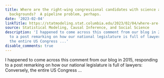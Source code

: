```yaml
---
title: Where are the right-wing congressional candidates with science and engineering
  backgrounds?  A pipeline problem, perhaps.
date: '2023-02-04'
linkTitle: https://statmodeling.stat.columbia.edu/2023/02/04/where-are-the-right-wing-congressional-candidates-with-science-and-engineering-backgrounds-a-pipeline-problem-perhaps/
source: Statistical Modeling, Causal Inference, and Social Science
description: 'I happened to come across this comment from our blog in 2015, responding
  to a post remarking on how our national legislature is full of lawyers: Conversely,
  the entire US Congress ...'
disable_comments: true
---
```

I happened to come across this comment from our blog in 2015, responding to a post remarking on how our national legislature is full of lawyers: Conversely, the entire US Congress ...